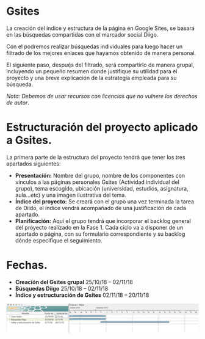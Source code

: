 # Gsites

La creación del índice y estructura de la página en Google Sites, se basará en las búsquedas compartidas con el marcador social Diigo.

Con el podremos realizar búsquedas individuales para luego hacer un filtrado de los mejores enlaces que hayamos obtenido de manera personal.

El siguiente paso, después del filtrado, será compartirlo de manera grupal, incluyendo un pequeño resumen donde justifique su utilidad para el proyecto y una breve explicación de la estrategia empleada para su búsqueda.

*Nota: Debemos de usar recursos con licencias que no vulnere los derechos de autor*.

# Estructuración del proyecto aplicado a Gsites.

La primera parte de la estructura del proyecto tendrá que tener los tres apartados siguientes:
-	**Presentación:** Nombre del grupo, nombre de los componentes con vínculos a las páginas personales Gsites (Actividad individual del grupo), tema escogido, ubicación (universidad, estudios, asignatura, aula…etc) y una imagen ilustrativa del tema. 
-	**Índice del proyecto:** Se creará con el grupo una vez terminada la tarea de Diido, el índice vendrá acompañado de una justificación de cada apartado.
-	**Planificación:** Aquí el grupo tendrá que incorporar el backlog general del proyecto realizado en la Fase 1. Cada ciclo va a disponer de un apartado o página, con su formulario correspondiente y su backlog dónde especifique el seguimiento.

# Fechas. 
* **Creación del Gsites grupal** 25/10/18 – 02/11/18
* **Búsquedas Diigo** 25/10/18 – 02/11/18
* **Índice y estructuración de Gsites**	02/11/18 – 20/11/18

![Cronograma](images/GanttProject.png)